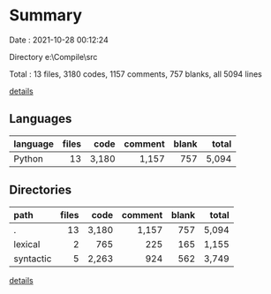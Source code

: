 # Summary

Date : 2021-10-28 00:12:24

Directory e:\Compile\src

Total : 13 files,  3180 codes, 1157 comments, 757 blanks, all 5094 lines

[details](details.md)

## Languages
| language | files | code | comment | blank | total |
| :--- | ---: | ---: | ---: | ---: | ---: |
| Python | 13 | 3,180 | 1,157 | 757 | 5,094 |

## Directories
| path | files | code | comment | blank | total |
| :--- | ---: | ---: | ---: | ---: | ---: |
| . | 13 | 3,180 | 1,157 | 757 | 5,094 |
| lexical | 2 | 765 | 225 | 165 | 1,155 |
| syntactic | 5 | 2,263 | 924 | 562 | 3,749 |

[details](details.md)